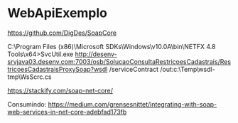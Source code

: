 # WebApiExemplo



https://github.com/DigDes/SoapCore

C:\Program Files (x86)\Microsoft SDKs\Windows\v10.0A\bin\NETFX 4.8 Tools\x64>SvcUtil.exe http://desenv-srvjava03.desenv.com:7003/osb/SolucaoConsultaRestricoesCadastrais/RestricoesCadastraisProxySoap?wsdl /serviceContract /out:c:\Temp\wsdl-tmp\WsScrc.cs

https://stackify.com/soap-net-core/

Consumindo:
https://medium.com/grensesnittet/integrating-with-soap-web-services-in-net-core-adebfad173fb